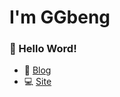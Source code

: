 # I'm GGbeng

### :pig_nose: Hello Word!

- :ledger: [Blog](http://blog.ggbeng.xyz)
- :computer: [Site](http://www.ggbeng.xyz)

